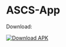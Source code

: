 # ASCS-App

Download:

[![Download APK](https://img.shields.io/badge/Download-APK-blue?style=for-the-badge&logo=android)](https://github.com/anthonyc-dev/ASCS-App/releases/download/v1.0.0/app-release.apk)

